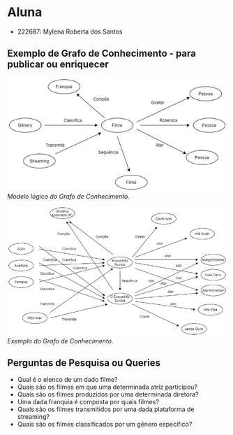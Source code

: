 # Aluna
* 222687: Mylena Roberta dos Santos

## Exemplo de Grafo de Conhecimento - para publicar ou enriquecer

![Grafo de Conhecimento - Modelo](images/GrafoConhecimento.png)
<br> *Modelo lógico do Grafo de Conhecimento.*

![Grafo de Conhecimento - Exemplo](images/GrafoConhecimentoExemplo.png)
<br> *Exemplo do Grafo de Conhecimento.*

## Perguntas de Pesquisa ou Queries

* Qual é o elenco de um dado filme?
* Quais são os filmes em que uma determinada atriz participou?
* Quais são os filmes produzidos por uma determinada diretora?
* Uma dada franquia é composta por quais filmes?
* Quais são os filmes transmitidos por uma dada plataforma de streaming?
* Quais são os filmes classificados por um gênero específico?